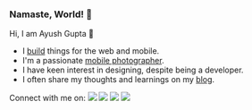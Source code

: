 ### Namaste, World! 🙏

Hi, I am Ayush Gupta 👋

- I [build](https://ayushgupta.tech/#projects) things for the web and mobile.
- I'm a passionate [mobile photographer](https://instagram.com/_.guptaji._).
- I have keen interest in designing, despite being a developer.
- I often share my thoughts and learnings on my [blog](https://blog.ayushgupta.tech).

Connect with me on: 
[![](https://user-images.githubusercontent.com/21218732/87395145-83990580-c5ce-11ea-97a8-0c99f0e7785a.png)](https://twitter.com/_guptaji_)
[![](https://user-images.githubusercontent.com/21218732/87394778-d920e280-c5cd-11ea-9ce1-3e22a83ccb0f.png)](https://www.instagram.com/_.guptaji._/)
[![](https://user-images.githubusercontent.com/21218732/87395471-133eb400-c5cf-11ea-9d43-244e0aa56e1b.png)](https://medium.com/@guptaji)
[![](https://user-images.githubusercontent.com/21218732/87395325-cfe44580-c5ce-11ea-97ab-fc65d081bbd0.png)](https://www.linkedin.com/in/guptaji6/)

<!--
**gupta-ji6/gupta-ji6** is a ✨ _special_ ✨ repository because its `README.md` (this file) appears on your GitHub profile.

Here are some ideas to get you started:

- 🔭 I’m currently working on ...
- 🌱 I’m currently learning ...
- 👯 I’m looking to collaborate on ...
- 🤔 I’m looking for help with ...
- 💬 Ask me about ...
- 📫 How to reach me: ...
- 😄 Pronouns: ...
- ⚡ Fun fact: ...

Connect with me on: 
<img height="16" width="16" src="https://cdn.jsdelivr.net/npm/simple-icons@v3/icons/twitter.svg" />
<img height="16" width="16" src="https://cdn.jsdelivr.net/npm/simple-icons@v3/icons/instagram.svg" />
<img height="16" width="16" src="https://cdn.jsdelivr.net/npm/simple-icons@v3/icons/medium.svg" />
<img height="16" width="16" src="https://cdn.jsdelivr.net/npm/simple-icons@v3/icons/linkedin.svg" />
-->
